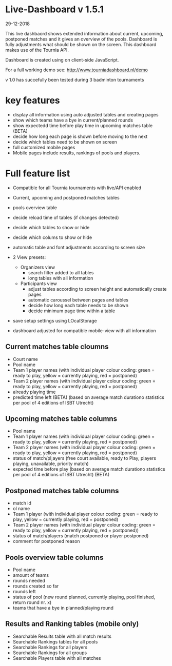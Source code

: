 # Live-Dashboard v 1.5.1
29-12-2018

This live dashbaord shows extended information about current, upcoming, postponed matches and it gives an overview of the pools. Dashboard is fully adjustments what should be shown on the screen. This dashboard makes use of the Tournia API.

Dashboard is created using on client-side JavaScript.

For a full working demo see: http://www.tourniadashboard.nl/demo

v 1.0 has succefully been tested during 3 badminton tournaments

# key features
- display all information using auto adjusted tables and creating pages
- show which teams have a bye in current/planned rounds
- show expectedd time before play time in upcoming matches table (BETA)
- decide how long each page is shown before moving to the next
- decide which tables need to be shown on screen
- full customized mobile pages
- Mobile pages include results, rankings of pools and players.

# Full feature list
- Compatible for all Tournia tournaments with live/API enabled
- Current, upcoming and postponed matches tables
- pools overview table
- decide reload time of tables (if changes detected) 
- decide which tables to show or hide
- decide which colums to show or hide
- automatic table and font adjustments according to screen size
- 2 View presets:
	- Organizers view
		- search filter added to all tables
		- long tables with all information
	- Participants view
		- adjust tables according to screen height and automatically create pages
		- automatic caroussel between pages and tables
		- decide how long each table needs to be shown
		- decide minimum page time within a table
- save setup settings using LOcalStorage

- dashboard adjusted for compatible mobile-view with all information

## Current matches table cloumns
- Court name
- Pool name
- Team 1 player names (with individual player colour coding: green = ready to play, yellow = currently playing, red = postponed)
- Team 2 player names (with individual player colour coding: green = ready to play, yellow = currently playing, red = postponed)
- already playing time
- predicted time left (BETA) (based on average match durationo statistics per pool of 4 editions of ISBT Utrecht)

## Upcoming matches table columns
- Pool name
- Team 1 player names (with individual player colour coding: green = ready to play, yellow = currently playing, red = postponed)
- Team 2 player names (with individual player colour coding: green = ready to play, yellow = currently playing, red = postponed)
- status of match/pl;ayers (free court available, ready to Play, players playing, unavailable, priority match)
- expected time before play (based on average match durationo statistics per pool of 4 editions of ISBT Utrecht) (BETA)

## Postponed matches table columns
- match id
- ol name
- Team 1 player (with individual player colour coding: green = ready to play, yellow = currently playing, red = postponed)
- Team 2 player names (with individual player colour coding: green = ready to play, yellow = currently playing, red = postponed))
- status of match/players (match postponed or player postponed)
- comment for postponed reason

## Pools overview table columns
- Pool name
- amount of teams
- rounds needed
- rounds created so far
- rounds left
- status of pool (new round planned, currently playing, pool finished, return round nr. x)
- teams that have a bye in planned/playing round

## Results and Ranking tables (mobile only)
- Searchable Results table with all match results
- Searchable Rankings tables for all pools
- Searchable Rankings for all players
- Searchable Rankings for all groups
- Searchable Players table with all matches

